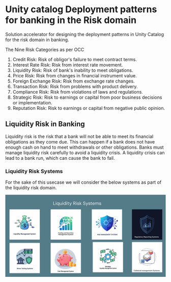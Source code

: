 # Unity catalog Deployment patterns for banking in the Risk domain
Solution accelerator for designing the deployment patterns in Unity Catalog for the risk domain in banking.


The Nine Risk Categories as per OCC

1. Credit Risk: Risk of obligor's failure to meet contract terms.
2. Interest Rate Risk: Risk from interest rate movement.
3. Liquidity Risk: Risk of bank's inability to meet obligations.
4. Price Risk: Risk from changes in financial instrument value.
5. Foreign Exchange Risk: Risk from exchange rate changes.
6. Transaction Risk: Risk from problems with product delivery.
7. Compliance Risk: Risk from violations of laws and regulations.
8. Strategic Risk: Risk to earnings or capital from poor business decisions or implementation.
9. Reputation Risk: Risk to earnings or capital from negative public opinion.

## Liquidity Risk in Banking

Liquidity risk is the risk that a bank will not be able to meet its financial obligations as they come due.
This can happen if a bank does not have enough cash on hand to meet withdrawals or other obligations.
Banks must manage liquidity risk carefully to avoid a liquidity crisis.
A liquidity crisis can lead to a bank run, which can cause the bank to fail.

### Liquidity Risk Systems

For the sake of this usecase we will consider the below systems as part of the liquidity risk domain.

![Liquidity Risk Diagram](images/liquidityrisk_systems.png)

